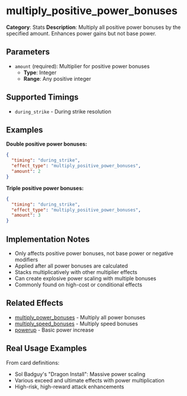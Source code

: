 # multiply_positive_power_bonuses

**Category**: Stats
**Description**: Multiply all positive power bonuses by the specified amount. Enhances power gains but not base power.

## Parameters

- `amount` (required): Multiplier for positive power bonuses
  - **Type**: Integer
  - **Range**: Any positive integer

## Supported Timings

- `during_strike` - During strike resolution

## Examples

**Double positive power bonuses:**
```json
{
  "timing": "during_strike",
  "effect_type": "multiply_positive_power_bonuses",
  "amount": 2
}
```

**Triple positive power bonuses:**
```json
{
  "timing": "during_strike",
  "effect_type": "multiply_positive_power_bonuses",
  "amount": 3
}
```

## Implementation Notes

- Only affects positive power bonuses, not base power or negative modifiers
- Applied after all power bonuses are calculated
- Stacks multiplicatively with other multiplier effects
- Can create explosive power scaling with multiple bonuses
- Commonly found on high-cost or conditional effects

## Related Effects

- [multiply_power_bonuses](multiply_power_bonuses.md) - Multiply all power bonuses
- [multiply_speed_bonuses](multiply_speed_bonuses.md) - Multiply speed bonuses
- [powerup](powerup.md) - Basic power increase

## Real Usage Examples

From card definitions:
- Sol Badguy's "Dragon Install": Massive power scaling
- Various exceed and ultimate effects with power multiplication
- High-risk, high-reward attack enhancements